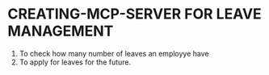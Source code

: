 # CREATING-MCP-SERVER FOR LEAVE MANAGEMENT 
1. To check how many number of leaves an employye have
2. To apply for leaves for the future.

